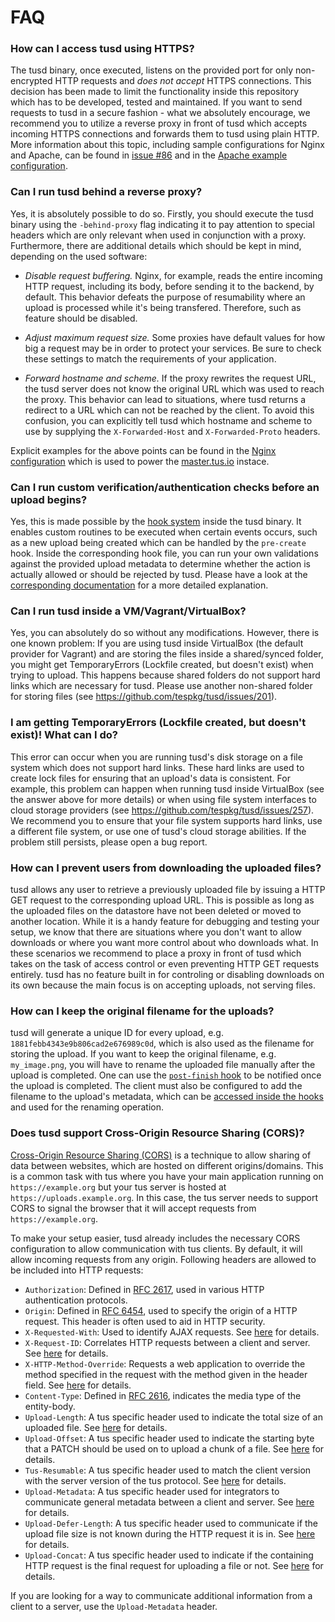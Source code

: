 # FAQ

### How can I access tusd using HTTPS?

The tusd binary, once executed, listens on the provided port for only non-encrypted HTTP requests and *does not accept* HTTPS connections. This decision has been made to limit the functionality inside this repository which has to be developed, tested and maintained. If you want to send requests to tusd in a secure fashion - what we absolutely encourage, we recommend you to utilize a reverse proxy in front of tusd which accepts incoming HTTPS connections and forwards them to tusd using plain HTTP. More information about this topic, including sample configurations for Nginx and Apache, can be found in [issue #86](https://github.com/tespkg/tusd/issues/86#issuecomment-269569077) and in the [Apache example configuration](/examples/apache2.conf).

### Can I run tusd behind a reverse proxy?

Yes, it is absolutely possible to do so. Firstly, you should execute the tusd binary using the `-behind-proxy` flag indicating it to pay attention to special headers which are only relevant when used in conjunction with a proxy. Furthermore, there are additional details which should be kept in mind, depending on the used software:

- *Disable request buffering.* Nginx, for example, reads the entire incoming HTTP request, including its body, before sending it to the backend, by default. This behavior defeats the purpose of resumability where an upload is processed while it's being transfered. Therefore, such as feature should be disabled.

- *Adjust maximum request size.* Some proxies have default values for how big a request may be in order to protect your services. Be sure to check these settings to match the requirements of your application.

- *Forward hostname and scheme.* If the proxy rewrites the request URL, the tusd server does not know the original URL which was used to reach the proxy. This behavior can lead to situations, where tusd returns a redirect to a URL which can not be reached by the client. To avoid this confusion, you can explicitly tell tusd which hostname and scheme to use by supplying the `X-Forwarded-Host` and `X-Forwarded-Proto` headers.

Explicit examples for the above points can be found in the [Nginx configuration](/examples/nginx.conf) which is used to power the [master.tus.io](https://master.tus.io) instace.

### Can I run custom verification/authentication checks before an upload begins?

Yes, this is made possible by the [hook system](/docs/hooks.md) inside the tusd binary. It enables custom routines to be executed when certain events occurs, such as a new upload being created which can be handled by the `pre-create` hook. Inside the corresponding hook file, you can run your own validations against the provided upload metadata to determine whether the action is actually allowed or should be rejected by tusd. Please have a look at the [corresponding documentation](/docs/hooks.md#pre-create) for a more detailed explanation.

### Can I run tusd inside a VM/Vagrant/VirtualBox?

Yes, you can absolutely do so without any modifications. However, there is one known problem: If you are using tusd inside VirtualBox (the default provider for Vagrant) and are storing the files inside a shared/synced folder, you might get TemporaryErrors (Lockfile created, but doesn't exist) when trying to upload. This happens because shared folders do not support hard links which are necessary for tusd. Please use another non-shared folder for storing files (see https://github.com/tespkg/tusd/issues/201).

### I am getting TemporaryErrors (Lockfile created, but doesn't exist)! What can I do?

This error can occur when you are running tusd's disk storage on a file system which does not support hard links. These hard links are used to create lock files for ensuring that an upload's data is consistent. For example, this problem can happen when running tusd inside VirtualBox (see the answer above for more details) or when using file system interfaces to cloud storage providers (see https://github.com/tespkg/tusd/issues/257). We recommend you to ensure that your file system supports hard links, use a different file system, or use one of tusd's cloud storage abilities. If the problem still persists, please open a bug report.

### How can I prevent users from downloading the uploaded files?

tusd allows any user to retrieve a previously uploaded file by issuing a HTTP GET request to the corresponding upload URL. This is possible as long as the uploaded files on the datastore have not been deleted or moved to another location. While it is a handy feature for debugging and testing your setup, we know that there are situations where you don't want to allow downloads or where you want more control about who downloads what. In these scenarios we recommend to place a proxy in front of tusd which takes on the task of access control or even preventing HTTP GET requests entirely. tusd has no feature built in for controling or disabling downloads on its own because the main focus is on accepting uploads, not serving files.

### How can I keep the original filename for the uploads?

tusd will generate a unique ID for every upload, e.g. `1881febb4343e9b806cad2e676989c0d`, which is also used as the filename for storing the upload. If you want to keep the original filename, e.g. `my_image.png`, you will have to rename the uploaded file manually after the upload is completed. One can use the [`post-finish` hook](https://github.com/tespkg/tusd/blob/master/docs/hooks.md#post-finish) to be notified once the upload is completed. The client must also be configured to add the filename to the upload's metadata, which can be [accessed inside the hooks](https://github.com/tespkg/tusd/blob/master/docs/hooks.md#the-hooks-environment) and used for the renaming operation.

### Does tusd support Cross-Origin Resource Sharing (CORS)?

[Cross-Origin Resource Sharing (CORS)](https://developer.mozilla.org/en-US/docs/Web/HTTP/CORS) is a technique to allow sharing of data between websites, which are hosted on different origins/domains. This is a common task with tus where you have your main application running on `https://example.org` but your tus server is hosted at `https://uploads.example.org`. In this case, the tus server needs to support CORS to signal the browser that it will accept requests from `https://example.org`.

To make your setup easier, tusd already includes the necessary CORS configuration to allow communication with tus clients. By default, it will allow incoming requests from any origin. Following headers are allowed to be included into HTTP requests:

 * `Authorization`: Defined in [RFC 2617](https://tools.ietf.org/html/rfc2617#section-2), used in various HTTP authentication protocols.
 * `Origin`: Defined in [RFC 6454](https://tools.ietf.org/html/rfc6454), used to specify the origin of a HTTP request. This header is often used to aid in HTTP security.
 * `X-Requested-With`: Used to identify AJAX requests. See [here](https://en.wikipedia.org/wiki/List_of_HTTP_header_fields) for details.
 * `X-Request-ID`: Correlates HTTP requests between a client and server. See [here](https://en.wikipedia.org/wiki/List_of_HTTP_header_fields) for details.
 * `X-HTTP-Method-Override`: Requests a web application to override the method specified in the request with the method given in the header field. See [here](https://en.wikipedia.org/wiki/List_of_HTTP_header_fields) for details.
 * `Content-Type`: Defined in [RFC 2616](https://tools.ietf.org/html/rfc2616#section-14.17), indicates the media type of the entity-body.
 * `Upload-Length`: A tus specific header used to indicate the total size of an uploaded file. See [here](https://tus.io/protocols/resumable-upload.html#upload-length) for details.
 * `Upload-Offset`: A tus specific header used to indicate the starting byte that a PATCH should be used on to upload a chunk of a file. See [here](https://tus.io/protocols/resumable-upload.html#upload-offset) for details.
 * `Tus-Resumable`: A tus specific header used to match the client version with the server version of the tus protocol. See [here](https://tus.io/protocols/resumable-upload.html#tus-resumable) for details.
 * `Upload-Metadata`: A tus specific header used for integrators to communicate general metadata between a client and server. See [here](https://tus.io/protocols/resumable-upload.html#upload-metadata) for details.
 * `Upload-Defer-Length`: A tus specific header used to communicate if the upload file size is not known during the HTTP request it is in. See [here](https://tus.io/protocols/resumable-upload.html#upload-defer-length) for details.
 * `Upload-Concat`: A tus specific header used to indicate if the containing HTTP request is the final request for uploading a file or not. See [here](https://tus.io/protocols/resumable-upload.html#upload-concat) for details.

If you are looking for a way to communicate additional information from a client to a server, use the `Upload-Metadata` header.
